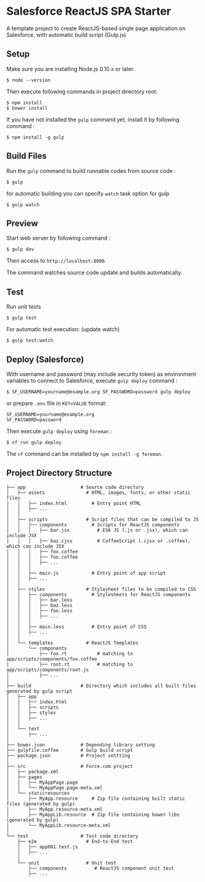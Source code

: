# Salesforce ReactJS SPA Starter

A template project to create ReactJS-based single page application on Salesforce, with automatic build script (Gulp.js)

## Setup

Make sure you are installing Node.js 0.10.x or later.

```
$ node --version
```

Then execute following commands in project directory root:

```
$ npm install
$ bower install
```

If you have not installed the `gulp` command yet, install it by following command :

```
$ npm install -g gulp
```

## Build Files

Run the `gulp` command to build runnable codes from source code :

```
$ gulp
```

for automatic building you can specify `watch` task option for gulp

```
$ gulp watch
```

## Preview

Start web server by following command :

```
$ gulp dev
```

Then access to `http://localhost:8000`.

The command watches source code update and builds automatically.


## Test

Run unit tests

```
$ gulp test
```

For automatic test execution: (update watch)

```
$ gulp test:watch
```


## Deploy (Salesforce)

With username and password (may include security token) as environment variables to connect to Salesforce,
execute `gulp deploy` command :

```
$ SF_USERNAME=yourname@example.org SF_PASSWORD=password gulp deploy
```
or prepare `.env` file in `KEY=VALUE` format:

```
SF_USERNAME=yourname@example.org
SF_PASSWORD=password
```

Then execute `gulp deploy` using `foreman` :

```
$ nf run gulp deploy
```

The `nf` command can be installed by `npm install -g foreman`.


## Project Directory Structure

```
├── app                    # Source code directory
│   ├── assets               # HTML, images, fonts, or other static files
│   │   ├── index.html         # Entry point HTML
│   │   ├── ...
│   │
│   ├── scripts              # Script files that can be compiled to JS
│   │   ├── components         # Scripts for ReactJS components 
│   │   │   ├── bar.jsx          # ES6 JS (.js or .jsx), which can include JSX
│   │   │   ├── baz.cjsx         # CoffeeScript (.cjsx or .coffee), which can include JSX
│   │   │   ├── foo.coffee
│   │   │   ├── foo.coffee
│   │   │   ├── ...
│   │   │ 
│   │   ├── main.js            # Entry point of app script
│   │   ├── ...
│   │
│   ├── styles               # Stylesheet files to be compiled to CSS
│   │   ├── components         # Stylesheets for ReactJS components
│   │   │   ├── bar.less
│   │   │   ├── baz.less
│   │   │   ├── foo.less
│   │   │   ├── ...
│   │   │ 
│   │   ├── main.less          # Entry point of CSS
│   │   ├── ...
│   │
│   └── templates            # ReactJS Templates
│       └── components         
│           ├── foo.rt           # matching to app/scripts/components/foo.coffee
│           ├── root.rt          # matching to app/scripts/components/root.js
│           ├── ...
│
├── build                  # Directory which includes all built files generated by gulp script
│   ├── app
│   │   ├── index.html
│   │   ├── scripts
│   │   ├── styles
│   │   ├── ...
│   │
│   └── test
│       ├── ...
│
├── bower.json             # Depending library setting
├── gulpfile.coffee        # Gulp build script
├── package.json           # Project settting
│
├── src                    # Force.com project
│   ├── package.xml
│   ├── pages
│   │   ├── MyAppPage.page
│   │   └── MyAppPage.page-meta.xml
│   └── staticresources
│       ├── MyApp.resource     # Zip file containing built static files (generated by gulp)
│       ├── MyApp.resource-meta.xml
│       ├── MyAppLib.resource  # Zip file containing bower libs (generated by gulp)
│       └── MyAppLib.resource-meta.xml
│
└── test                   # Test code directory
    ├── e2e                  # End-to-End test
    │   ├── app001.test.js
    │   ├── ...
    │
    └── unit                 # Unit test
        ├── components          # ReactJS component unit test
        ├── ...
```

